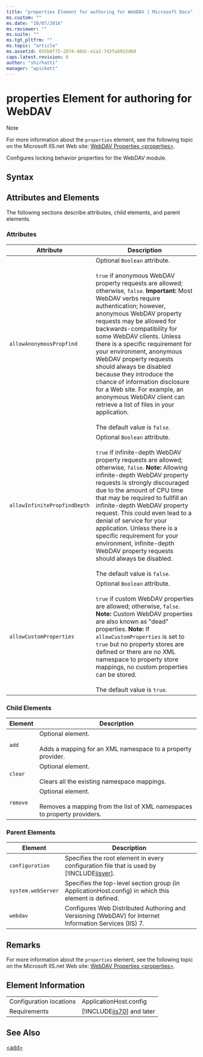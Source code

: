 ```yaml
---
title: "properties Element for authoring for WebDAV | Microsoft Docs"
ms.custom: ""
ms.date: "10/07/2016"
ms.reviewer: ""
ms.suite: ""
ms.tgt_pltfrm: ""
ms.topic: "article"
ms.assetid: 035b0f75-2874-48dc-a1a2-743fab915d60
caps.latest.revision: 6
author: "shirhatti"
manager: "wpickett"
---
```

# properties Element for authoring for WebDAV
> [!NOTE]
>  For more information about the `properties` element, see the following topic on the Microsoft IIS.net Web site: [WebDAV Properties \<properties>](http://www.iis.net/ConfigReference/system.webServer/webdav/authoring/properties).  
  
 Configures locking behavior properties for the WebDAV module.  
  
## Syntax  
  
## Attributes and Elements  
 The following sections describe attributes, child elements, and parent elements.  
  
### Attributes  
  
|Attribute|Description|  
|---------------|-----------------|  
|`allowAnonymousPropfind`|Optional `Boolean` attribute.<br /><br /> `true` if anonymous WebDAV property requests are allowed; otherwise, `false`. **Important:**  Most WebDAV verbs require authentication; however, anonymous WebDAV property requests may be allowed for backwards-compatibility for some WebDAV clients. Unless there is a specific requirement for your environment, anonymous WebDAV property requests should always be disabled because they introduce the chance of information disclosure for a Web site. For example, an anonymous WebDAV client can retrieve a list of files in your application. <br /><br /> The default value is `false`.|  
|`allowInfinitePropfindDepth`|Optional `Boolean` attribute.<br /><br /> `true` if infinite-depth WebDAV property requests are allowed; otherwise, `false`. **Note:**  Allowing infinite-depth WebDAV property requests is strongly discouraged due to the amount of CPU time that may be required to fullfill an infinite-depth WebDAV property request. This could even lead to a denial of service for your application. Unless there is a specific requirement for your environment, infinite-depth WebDAV property requests should always be disabled. <br /><br /> The default value is `false`.|  
|`allowCustomProperties`|Optional `Boolean` attribute.<br /><br /> `true` if custom WebDAV properties are allowed; otherwise, `false`. **Note:**  Custom WebDAV properties are also known as "dead" properties. **Note:**  If `allowCustomProperties` is set to `true` but no property stores are defined or there are no XML namespace to property store mappings, no custom properties can be stored. <br /><br /> The default value is `true`.|  
  
### Child Elements  
  
|Element|Description|  
|-------------|-----------------|  
|`add`|Optional element.<br /><br /> Adds a mapping for an XML namespace to a property provider.|  
|`clear`|Optional element.<br /><br /> Clears all the existing namespace mappings.|  
|`remove`|Optional element.<br /><br /> Removes a mapping from the list of XML namespaces to property providers.|  
  
### Parent Elements  
  
|Element|Description|  
|-------------|-----------------|  
|`configuration`|Specifies the root element in every configuration file that is used by [!INCLUDE[iisver](../../reference/admin/includes/iisver-md.md)].|  
|`system.webServer`|Specifies the top-level section group (in ApplicationHost.config) in which this element is defined.|  
|`webdav`|Configures Web Distributed Authoring and Versioning (WebDAV) for Internet Information Services (IIS) 7.|  
  
## Remarks  
 For more information about the `properties` element, see the following topic on the Microsoft IIS.net Web site: [WebDAV Properties \<properties>](http://www.iis.net/ConfigReference/system.webServer/webdav/authoring/properties).  
  
## Element Information  
  
|||  
|-|-|  
|Configuration locations|ApplicationHost.config|  
|Requirements|[!INCLUDE[iis70](../../reference/admin/includes/iis70-md.md)] and later|  
  
## See Also  
 [\<add>](../../reference/admin/add-element-for-properties-for-authoring.md)